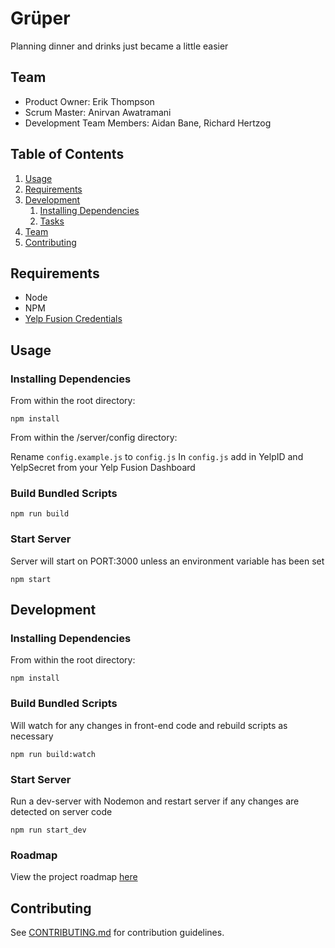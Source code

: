 # Grüper

Planning dinner and drinks just became a little easier

## Team

  - Product Owner: Erik Thompson
  - Scrum Master: Anirvan Awatramani
  - Development Team Members: Aidan Bane, Richard Hertzog

## Table of Contents

1. [Usage](#Usage)
1. [Requirements](#requirements)
1. [Development](#development)
    1. [Installing Dependencies](#installing-dependencies)
    1. [Tasks](#tasks)
1. [Team](#team)
1. [Contributing](#contributing)

## Requirements
- Node
- NPM
- [Yelp Fusion Credentials](https://www.yelp.com/developers/documentation/v3/get_started)

## Usage
### Installing Dependencies
From within the root directory:
```
npm install
```
From within the /server/config directory:

Rename `config.example.js` to `config.js`
In `config.js` add in YelpID and YelpSecret from your Yelp Fusion Dashboard

### Build Bundled Scripts
```
npm run build
```
### Start Server
Server will start on PORT:3000 unless an environment variable has been set
```
npm start
```

## Development
### Installing Dependencies
From within the root directory:

```
npm install
```
### Build Bundled Scripts
Will watch for any changes in front-end code and rebuild scripts as necessary
```
npm run build:watch
```
### Start Server
Run a dev-server with Nodemon and restart server if any changes are detected on server code
```
npm run start_dev
```
### Roadmap
View the project roadmap [here](https://waffle.io/commandQ/grouper)


## Contributing
See [CONTRIBUTING.md](CONTRIBUTING.md) for contribution guidelines.
